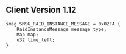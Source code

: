 ## Client Version 1.12

```rust,ignore
smsg SMSG_RAID_INSTANCE_MESSAGE = 0x02FA {
    RaidInstanceMessage message_type;    
    Map map;    
    u32 time_left;    
}

```
